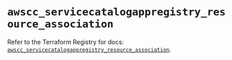 # `awscc_servicecatalogappregistry_resource_association`

Refer to the Terraform Registry for docs: [`awscc_servicecatalogappregistry_resource_association`](https://registry.terraform.io/providers/hashicorp/awscc/0.70.0/docs/resources/servicecatalogappregistry_resource_association).
